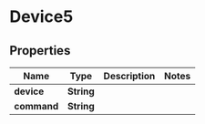 
# Device5

## Properties
Name | Type | Description | Notes
------------ | ------------- | ------------- | -------------
**device** | **String** |  | 
**command** | **String** |  | 



